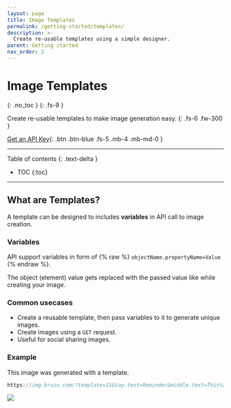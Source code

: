 ```yaml
---
layout: page
title: Image Templates
permalink: /getting-started/templates/
description: >-
  Create re-usable templates using a simple designer.
parent: Getting started
nav_order: 2
---
```

# Image Templates
{: .no_toc }
{: .fs-9 }

Create re-usable templates to make image generation easy.
{: .fs-6 .fw-300 }

[Get an API Key](https://bruzu.com){: .btn .btn-blue .fs-5 .mb-4 .mb-md-0 }

<hr>

Table of contents
{: .text-delta }
- TOC
{:toc}

<hr>

## What are Templates?

A template can be designed to includes **variables** in API call to
image creation.

### Variables
API support variables in form of {% raw %}
`objectName.propertyName=Value` {% endraw %}.

The object (element) value gets replaced with the passed value like
while creating your image.

### Common usecases
- Create a reusable template, then pass variables to it to generate
unique images.
- Create images using a `GET` request.
- Useful for social sharing images.

### Example
This image was generated with a template.

```javascript
https://img.bruzu.com/?template=15&top.text=Reminder&middle.text=This%2520too%2520shall%2520pass&bottom.text=OK
```
<img src="https://img.bruzu.com/?template=15&top.text=Reminder&middle.text=This%2520too%2520shall%2520pass&bottom.text=OK">
